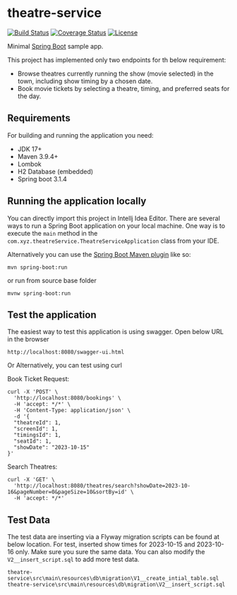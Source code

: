 # theatre-service

[![Build Status](https://travis-ci.org/codecentric/springboot-sample-app.svg?branch=master)](https://travis-ci.org/codecentric/springboot-sample-app)
[![Coverage Status](https://coveralls.io/repos/github/codecentric/springboot-sample-app/badge.svg?branch=master)](https://coveralls.io/github/codecentric/springboot-sample-app?branch=master)
[![License](http://img.shields.io/:license-apache-blue.svg)](http://www.apache.org/licenses/LICENSE-2.0.html)

Minimal [Spring Boot](http://projects.spring.io/spring-boot/) sample app.

This project has implemented only two endpoints for th below requirement:
* Browse theatres currently running the show (movie selected) in the town, including show timing by a chosen date.
* Book movie tickets by selecting a theatre, timing, and preferred seats for the day.

## Requirements

For building and running the application you need:

- JDK 17+
- Maven 3.9.4+
- Lombok
- H2 Database (embedded)
- Spring boot 3.1.4

## Running the application locally

You can directly import this project in Intellj Idea Editor. There are several ways to run a Spring Boot application on your local machine. One way is to execute the `main` method in the `com.xyz.theatreService.TheatreServiceApplication` class from your IDE.

Alternatively you can use the [Spring Boot Maven plugin](https://docs.spring.io/spring-boot/docs/current/reference/html/build-tool-plugins-maven-plugin.html) like so:

```shell
mvn spring-boot:run
```
or run from source base folder
```shell
mvnw spring-boot:run
```

## Test the application

The easiest way to test this application is using swagger. Open below URL in the browser

```shell
http://localhost:8080/swagger-ui.html
```

Or Alternatively, you can test using curl

Book Ticket Request:
```shell
curl -X 'POST' \
  'http://localhost:8080/bookings' \
  -H 'accept: */*' \
  -H 'Content-Type: application/json' \
  -d '{
  "theatreId": 1,
  "screenId": 1,
  "timingsId": 1,
  "seatId": 1,
  "showDate": "2023-10-15"
}'
```

Search Theatres:
```shell
curl -X 'GET' \
  'http://localhost:8080/theatres/search?showDate=2023-10-16&pageNumber=0&pageSize=10&sortBy=id' \
  -H 'accept: */*'
```


## Test Data
The test data are inserting via a Flyway migration scripts can be found at below location. For test, inserted show times for 2023-10-15 and 2023-10-16 only. Make sure you sure the same data. You can also modify the ``V2__insert_script.sql`` to add more test data.
```shell
theatre-service\src\main\resources\db\migration\V1__create_intial_table.sql
theatre-service\src\main\resources\db\migration\V2__insert_script.sql
```

